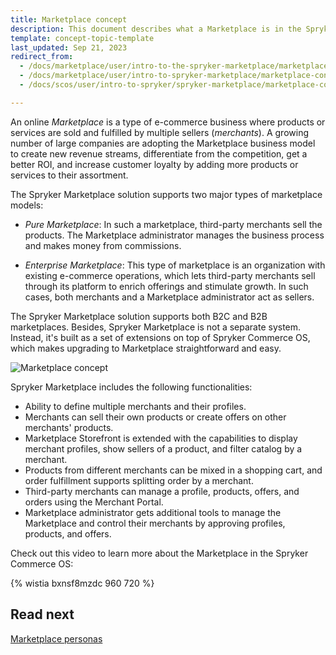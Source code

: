 ```yaml
---
title: Marketplace concept
description: This document describes what a Marketplace is in the Spryker Commerce OS.
template: concept-topic-template
last_updated: Sep 21, 2023
redirect_from:
  - /docs/marketplace/user/intro-to-the-spryker-marketplace/marketplace-concept.html
  - /docs/marketplace/user/intro-to-spryker-marketplace/marketplace-concept.html
  - /docs/scos/user/intro-to-spryker/spryker-marketplace/marketplace-concept.html

---
```


An online *Marketplace* is a type of e-commerce business where products or services are sold and fulfilled by multiple sellers (*merchants*). A growing number of large companies are adopting the Marketplace business model to create new revenue streams, differentiate from the competition, get a better ROI, and increase customer loyalty by adding more products or services to their assortment.

The Spryker Marketplace solution supports two major types of marketplace models:

* *Pure Marketplace*: In such a marketplace, third-party merchants sell the products. The Marketplace administrator manages the business process and makes money from commissions.

* *Enterprise Marketplace*: This type of marketplace is an organization with existing e-commerce operations, which lets third-party merchants sell through its platform to enrich offerings and stimulate growth. In such cases, both merchants and a Marketplace administrator act as sellers.

The Spryker Marketplace solution supports both B2C and B2B marketplaces. Besides, Spryker Marketplace is not a separate system. Instead, it's built as a set of extensions on top of Spryker Commerce OS, which makes upgrading to Marketplace straightforward and easy.

![Marketplace concept](https://spryker.s3.eu-central-1.amazonaws.com/docs/About/Marketplace/Marketplace+Concept/marketplace-concept.png)

Spryker Marketplace includes the following functionalities:

* Ability to define multiple merchants and their profiles.
* Merchants can sell their own products or create offers on other merchants' products.
* Marketplace Storefront is extended with the capabilities to display merchant profiles, show sellers of a product, and filter catalog by a merchant.
* Products from different merchants can be mixed in a shopping cart, and order fulfillment supports splitting order by a merchant.
* Third-party merchants can manage a profile, products, offers, and orders using the Merchant Portal.
* Marketplace administrator gets additional tools to manage the Marketplace and control their merchants by approving profiles, products, and offers.

Check out this video to learn more about the Marketplace in the Spryker Commerce OS:

{% wistia bxnsf8mzdc 960 720 %}

## Read next

[Marketplace personas](/docs/about/all/spryker-marketplace/marketplace-personas.html)
